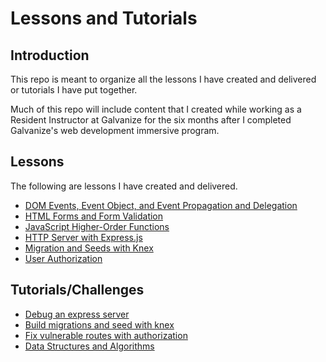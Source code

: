 # Lessons and Tutorials

## Introduction
This repo is meant to organize all the lessons I have created and delivered or tutorials I have put together.

Much of this repo will include content that I created while working as a Resident Instructor at Galvanize for the six months after I completed Galvanize's web development immersive program.

## Lessons
The following are lessons I have created and delivered.
* [DOM Events, Event Object, and Event Propagation and Delegation](https://gist.github.com/jamiesonbates/adef37da880d9d420dd7521908181274)
* [HTML Forms and Form Validation](https://gist.github.com/jamiesonbates/2d72e918aef6e3d5b6eeb7a81b8b8682)
* [JavaScript Higher-Order Functions](https://gist.github.com/jamiesonbates/e46ea3953e7a41aeb4cd3d9fe81b1033)
* [HTTP Server with Express.js](https://docs.google.com/presentation/d/1vBUUq6-ULxH__8geQs2OQPhyDRcSEsossK2t4i9jV0I/edit#slide=id.p)
* [Migration and Seeds with Knex](https://gist.github.com/jamiesonbates/178f1bee34260510339072b47bbcf4b9)
* [User Authorization](https://gist.github.com/jamiesonbates/b6976ac948eab3cb6b14e399f0225632)

## Tutorials/Challenges
* [Debug an express server](https://github.com/jamiesonbates/express-server-challenge)
* [Build migrations and seed with knex](https://github.com/jamiesonbates/knex-migrations-seeds-demo)
* [Fix vulnerable routes with authorization](https://github.com/jamiesonbates/authorization-demo)
* [Data Structures and Algorithms](https://github.com/jamiesonbates/data-structures-and-algorithms)
